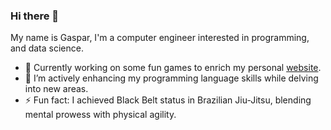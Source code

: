 ### Hi there 👋

My name is Gaspar, I'm a computer engineer interested in programming, and data science.

- 🔭 Currently working on some fun games to enrich my personal [website](https://www.gaspardantas.com).
- 🌱 I’m actively enhancing my programming language skills while delving into new areas.
- ⚡ Fun fact: I achieved Black Belt status in Brazilian Jiu-Jitsu, blending mental prowess with physical agility.
<!--
**gaspardantas/gaspardantas** is a ✨ _special_ ✨ repository because its `README.md` (this file) appears on your GitHub profile.

Here are some ideas to get you started:

- 🔭 I’m currently working on ...
- 🌱 I’m currently learning ...
- 👯 I’m looking to collaborate on ...
- 🤔 I’m looking for help with ...
- 💬 Ask me about ...
- 📫 How to reach me: ...
- 😄 Pronouns: ...
- ⚡ Fun fact: ...
-->
